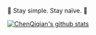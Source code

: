 🌟 Stay simple. Stay naïve. 👀

[![ChenQiqian's github stats](https://github-readme-stats.vercel.app/api?username=ChenQiqian)](https://github.com/ChenQiqian/github-readme-stats)
